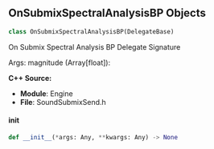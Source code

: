 ## OnSubmixSpectralAnalysisBP Objects

```python
class OnSubmixSpectralAnalysisBP(DelegateBase)
```

On Submix Spectral Analysis BP  Delegate Signature

Args:
    magnitude (Array[float]):

**C++ Source:**

- **Module**: Engine
- **File**: SoundSubmixSend.h

<a id="unreal.OnSubmixSpectralAnalysisBP.__init__"></a>

#### __init__

```python
def __init__(*args: Any, **kwargs: Any) -> None
```

<a id="unreal.OnSystemFinished"></a>